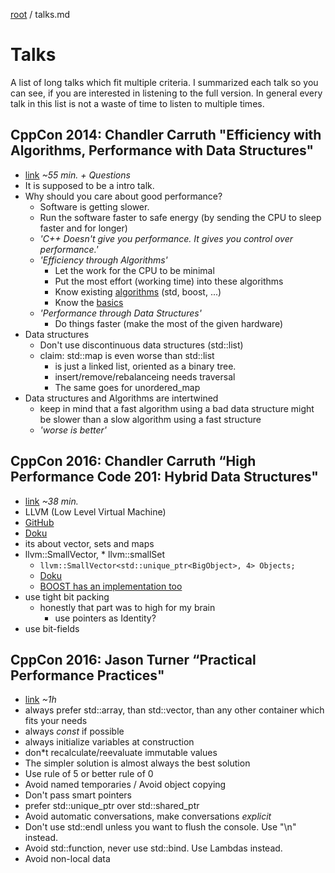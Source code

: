 [root](../README.md) / talks.md
# Talks
A list of long talks which fit multiple criteria. I summarized each talk so you can see, if you are interested in listening to the full version. In general every talk in this list is not a waste of time to listen to multiple times.

## CppCon 2014: Chandler Carruth "Efficiency with Algorithms, Performance with Data Structures"

* [link](https://www.youtube-nocookie.com/embed/fHNmRkzxHWs?rel=0) *~55 min. + Questions*
* It is supposed to be a intro talk.
* Why should you care about good performance?
	* Software is getting slower.
	* Run the software faster to safe energy (by sending the CPU to sleep faster and for longer)
	* *'C++ Doesn't give you performance. It gives you control over performance.'*
	* *'Efficiency through Algorithms'*
		* Let the work for the CPU to be minimal
		* Put the most effort (working time) into these algorithms
		* Know existing [algorithms](../algorithms/algorithms.md) (std, boost, ...)
		* Know the [basics](../basics/basics.md)
	* *'Performance through Data Structures'*
		* Do things faster (make the most of the given hardware)
* Data structures
	* Don't use discontinuous data structures (std::list)
	* claim: std::map is even worse than std::list
		* is just a linked list, oriented as a binary tree.
		* insert/remove/rebalanceing needs traversal
		* The same goes for unordered_map
* Data structures and Algorithms are intertwined
	* keep in mind that a fast algorithm using a bad data structure might be slower than a slow algorithm using a fast structure
	* *'worse is better'*

## CppCon 2016: Chandler Carruth “High Performance Code 201: Hybrid Data Structures"
* [link](https://www.youtube-nocookie.com/embed/vElZc6zSIXM?rel=0) *~38 min.*
* LLVM (Low Level Virtual Machine)
* [GitHub](https://github.com/llvm/llvm-project//)
* [Doku](https://llvm.org/docs/ProgrammersManual.html)
* its about vector, sets and maps
* llvm::SmallVector, * llvm::smallSet
	* `llvm::SmallVector<std::unique_ptr<BigObject>, 4> Objects;`
	* [Doku](https://llvm.org/docs/ProgrammersManual.html#llvm-adt-smallvector-h)
	* [BOOST has an implementation too](https://www.boost.org/doc/libs/1_72_0/doc/html/container/non_standard_containers.html#container.non_standard_containers.small_vector)
* use tight bit packing
	* honestly that part was to high for my brain
		* use pointers as Identity?
* use bit-fields

## CppCon 2016: Jason Turner “Practical Performance Practices"
* [link](https://www.youtube-nocookie.com/embed/uzF4u9KgUWI?rel=0)  *~1h* 
* always prefer std::array, than std::vector, than any other container which fits your needs
* always *const* if possible
* always initialize variables at construction
* don*t recalculate/reevaluate immutable values
* The simpler solution is almost always the best solution
* Use rule of 5 or better rule of 0
* Avoid named temporaries / Avoid object copying
* Don't pass smart pointers
* prefer std::unique_ptr over std::shared_ptr
* Avoid automatic conversations, make conversations *explicit*
* Don't use std::endl unless you want to flush the console. Use "\n" instead.
* Avoid std::function, never  use std::bind. Use Lambdas instead.
* Avoid non-local data




